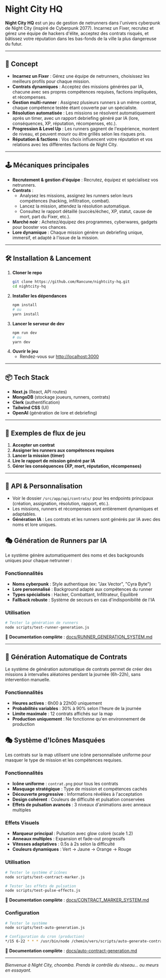 # Night City HQ

**Night City HQ** est un jeu de gestion de netrunners dans l'univers cyberpunk de Night City (inspiré de Cyberpunk 2077). Incarnez un Fixer, recrutez et gérez une équipe de hackers d'élite, acceptez des contrats risqués, et bâtissez votre réputation dans les bas-fonds de la ville la plus dangereuse du futur.

---

## 🚀 Concept

- **Incarnez un Fixer** : Gérez une équipe de netrunners, choisissez les meilleurs profils pour chaque mission.
- **Contrats dynamiques** : Acceptez des missions générées par IA, chacune avec ses propres compétences requises, factions impliquées, et récompenses.
- **Gestion multi-runner** : Assignez plusieurs runners à un même contrat, chaque compétence testée étant couverte par un spécialiste.
- **Résolution automatisée** : Les missions se résolvent automatiquement après un timer, avec un rapport debriefing généré par IA (lore, conséquences, XP, réputation, récompenses, etc.).
- **Progression & Level Up** : Les runners gagnent de l'expérience, montent de niveau, et peuvent mourir ou être grillés selon les risques pris.
- **Réputation & factions** : Vos choix influencent votre réputation et vos relations avec les différentes factions de Night City.

---

## 🕹️ Mécaniques principales

- **Recrutement & gestion d'équipe** : Recrutez, équipez et spécialisez vos netrunners.
- **Contrats** :
  - Analysez les missions, assignez les runners selon leurs compétences (hacking, infiltration, combat).
  - Lancez la mission, attendez la résolution automatique.
  - Consultez le rapport détaillé (succès/échec, XP, statut, cause de mort, part du Fixer, etc.).
- **Marché noir** : Achetez/équipez des programmes, cyberwares, gadgets pour booster vos chances.
- **Lore dynamique** : Chaque mission génère un debriefing unique, immersif, et adapté à l'issue de la mission.

---

## 🛠️ Installation & Lancement

1. **Cloner le repo**
   ```bash
   git clone https://github.com/Rancune/nightcity-hq.git
   cd nightcity-hq
   ```
2. **Installer les dépendances**
   ```bash
   npm install
   # ou
   yarn install
   ```
3. **Lancer le serveur de dev**
   ```bash
   npm run dev
   # ou
   yarn dev
   ```
4. **Ouvrir le jeu**
   - Rendez-vous sur [http://localhost:3000](http://localhost:3000)

---

## 📦 Tech Stack
- **Next.js** (React, API routes)
- **MongoDB** (stockage joueurs, runners, contrats)
- **Clerk** (authentification)
- **Tailwind CSS** (UI)
- **OpenAI** (génération de lore et debriefing)

---

## 📖 Exemples de flux de jeu
1. **Accepter un contrat**
2. **Assigner les runners aux compétences requises**
3. **Lancer la mission (timer)**
4. **Lire le rapport de mission généré par IA**
5. **Gérer les conséquences (XP, mort, réputation, récompenses)**

---

## 🤖 API & Personnalisation
- Voir le dossier `/src/app/api/contrats/` pour les endpoints principaux (création, assignation, résolution, rapport, etc.).
- Les missions, runners et récompenses sont entièrement dynamiques et adaptables.
- **Génération IA** : Les contrats et les runners sont générés par IA avec des noms et lore uniques.

## 🎭 Génération de Runners par IA

Le système génère automatiquement des noms et des backgrounds uniques pour chaque netrunner :

### Fonctionnalités
- **Noms cyberpunk** : Style authentique (ex: "Jax Vector", "Cyra Byte")
- **Lore personnalisé** : Background adapté aux compétences du runner
- **Types spécialisés** : Hacker, Combattant, Infiltrateur, Équilibré
- **Fallback robuste** : Système de secours en cas d'indisponibilité de l'IA

### Utilisation
```bash
# Tester la génération de runners
node scripts/test-runner-generation.js
```

📖 **Documentation complète** : [docs/RUNNER_GENERATION_SYSTEM.md](docs/RUNNER_GENERATION_SYSTEM.md)

---

## 🔄 Génération Automatique de Contrats

Le système de génération automatique de contrats permet de créer des missions à intervalles aléatoires pendant la journée (6h-22h), sans intervention manuelle.

### Fonctionnalités
- **Heures actives** : 6h00 à 22h00 uniquement
- **Probabilités variables** : 30% à 90% selon l'heure de la journée
- **Limite maximale** : 12 contrats affichés sur la map
- **Production uniquement** : Ne fonctionne qu'en environnement de production

## 🎭 Système d'Icônes Masquées

Les contrats sur la map utilisent une icône personnalisée uniforme pour masquer le type de mission et les compétences requises.

### Fonctionnalités
- **Icône uniforme** : `contrat.png` pour tous les contrats
- **Masquage stratégique** : Type de mission et compétences cachés
- **Découverte progressive** : Informations révélées à l'acceptation
- **Design cohérent** : Couleurs de difficulté et pulsation conservées
- **Effets de pulsation avancés** : 3 niveaux d'animations avec anneaux multiples

### Effets Visuels
- **Marqueur principal** : Pulsation avec glow coloré (scale 1.2)
- **Anneaux multiples** : Expansion et fade-out progressifs
- **Vitesses adaptatives** : 0.5s à 2s selon la difficulté
- **Couleurs dynamiques** : Vert → Jaune → Orange → Rouge

### Utilisation
```bash
# Tester le système d'icônes
node scripts/test-contract-marker.js

# Tester les effets de pulsation
node scripts/test-pulse-effects.js
```

📖 **Documentation complète** : [docs/CONTRACT_MARKER_SYSTEM.md](docs/CONTRACT_MARKER_SYSTEM.md)

### Configuration
```bash
# Tester le système
node scripts/test-auto-generation.js

# Configuration du cron (production)
*/15 6-22 * * * /usr/bin/node /chemin/vers/scripts/auto-generate-contracts.js
```

📖 **Documentation complète** : [docs/auto-contract-generation.md](docs/auto-contract-generation.md)

---

*Bienvenue à Night City, choomba. Prends le contrôle du réseau... ou meurs en essayant.*
